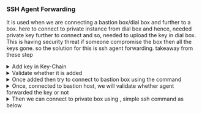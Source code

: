 ### SSH Agent Forwarding

It is used when we are connecting a bastion box/dial box and further to a box. here to connect to private instance from dial box and hence, needed private key further to connect and so, needed to upload the key in dial box. This is having security threat if someone compromise the box then all the keys gone. so the solution for this is ssh agent forwarding. takeaway from these step

<details><summary> Add key in Key-Chain</summary>

```
ssh-add -l
ssh-add -K yourkey.pem
```
</details>
<details><summary> Validate whether it is added</summary>

```
ssh-add -l
```
</details>
<details><summary> Once added then try to connect to bastion box using the command </summary>

```
ssh -A user-name@ip-address 
```
> Here, we are not using -i and your privatekey.pem, instead -A for agent
</details>

<details><summary> Once, connected to bastion host, we will validate whether agent forwarded the key or not </summary>

```
ssh-add -l
```
> Here, we will find key in key-chain
</details>
<details><summary> Then we can connect to private box using , simple ssh command as below</summary>

```
ssh -A username@ipaddressofprivatebox 
```
</details>





